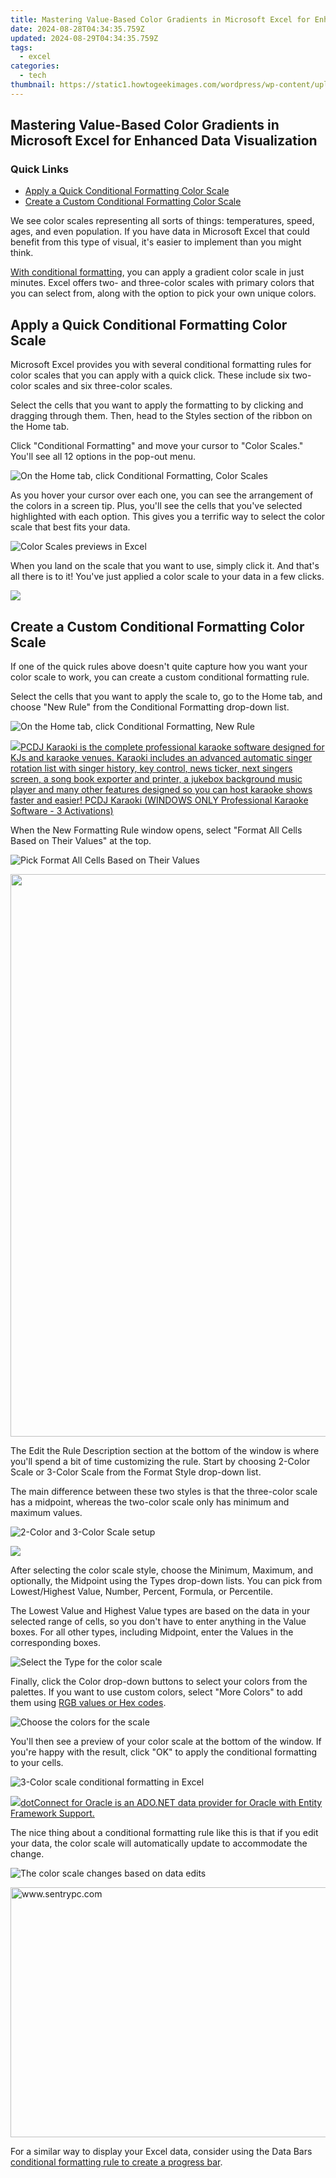 ```yaml
---
title: Mastering Value-Based Color Gradients in Microsoft Excel for Enhanced Data Visualization
date: 2024-08-28T04:34:35.759Z
updated: 2024-08-29T04:34:35.759Z
tags:
  - excel
categories:
  - tech
thumbnail: https://static1.howtogeekimages.com/wordpress/wp-content/uploads/2021/05/MS-excel-logo-675.png
---
```


## Mastering Value-Based Color Gradients in Microsoft Excel for Enhanced Data Visualization

### Quick Links

* [Apply a Quick Conditional Formatting Color Scale](https://vp-tips.techidaily.com/updated-instantaneous-change-from-srt-to-txt-with-our-proven-methods/)
* [Create a Custom Conditional Formatting Color Scale](https://video-capture.techidaily.com/updated-best-screen-recorders-for-schedule-recording-and-how-to/)

 We see color scales representing all sorts of things: temperatures, speed, ages, and even population. If you have data in Microsoft Excel that could benefit from this type of visual, it's easier to implement than you might think.

[With conditional formatting](https://facebook-video-share.techidaily.com/updated-in-depth-asmr-video-insights/), you can apply a gradient color scale in just minutes. Excel offers two- and three-color scales with primary colors that you can select from, along with the option to pick your own unique colors.

##  Apply a Quick Conditional Formatting Color Scale

 Microsoft Excel provides you with several conditional formatting rules for color scales that you can apply with a quick click. These include six two-color scales and six three-color scales.

 Select the cells that you want to apply the formatting to by clicking and dragging through them. Then, head to the Styles section of the ribbon on the Home tab.

 Click "Conditional Formatting" and move your cursor to "Color Scales." You'll see all 12 options in the pop-out menu.

![On the Home tab, click Conditional Formatting, Color Scales](https://static1.howtogeekimages.com/wordpress/wp-content/uploads/2021/06/HomeConditionalFormattingColorScales-Excel.png) 

 As you hover your cursor over each one, you can see the arrangement of the colors in a screen tip. Plus, you'll see the cells that you've selected highlighted with each option. This gives you a terrific way to select the color scale that best fits your data.

![Color Scales previews in Excel](https://static1.howtogeekimages.com/wordpress/wp-content/uploads/2021/06/ConditionalFormattingColorScalesPreviews-Excel.png) 

 When you land on the scale that you want to use, simply click it. And that's all there is to it! You've just applied a color scale to your data in a few clicks.

<!-- affiliate ads begin -->
<a href="https://store.massmailsoftware.com/order/checkout.php?PRODS=2069351&QTY=1&AFFILIATE=108875&CART=1"><img src="https://secure.avangate.com/images/merchant/dc87c13749315c7217cdc4ac692e704c/banera_for_partners-24_%282%29.jpg" border="0"></a>
<!-- affiliate ads end -->
##  Create a Custom Conditional Formatting Color Scale

 If one of the quick rules above doesn't quite capture how you want your color scale to work, you can create a custom conditional formatting rule.

 Select the cells that you want to apply the scale to, go to the Home tab, and choose "New Rule" from the Conditional Formatting drop-down list.

![On the Home tab, click Conditional Formatting, New Rule](https://static1.howtogeekimages.com/wordpress/wp-content/uploads/2021/06/HomeConditionalFormattingNewRuleScales-Excel.png) 

<!-- affiliate ads begin -->
<a href="https://shop.pcdj.com/order/checkout.php?PRODS=4698832&QTY=1&AFFILIATE=108875&CART=1"> <img src="https://secure.avangate.com/images/merchant/47f4b6321e9fd8e8f7326a6adc1a7c1e/products/karaoki-new-searchresultspane.jpg" border="0">PCDJ Karaoki is the complete professional karaoke software designed for KJs and karaoke venues. Karaoki includes an advanced automatic singer rotation list with singer history, key control, news ticker, next singers screen, a song book exporter and printer, a jukebox background music player and many other features designed so you can host karaoke shows faster and easier! 
 PCDJ Karaoki (WINDOWS ONLY Professional Karaoke Software - 3 Activations)</a>
<!-- affiliate ads end -->
 When the New Formatting Rule window opens, select "Format All Cells Based on Their Values" at the top.

![Pick Format All Cells Based on Their Values](https://static1.howtogeekimages.com/wordpress/wp-content/uploads/2021/06/NewRuleScalesFormatBasedOnValues-Excel.png) 

<!-- affiliate ads begin -->
<a href="https://tinyland.pxf.io/c/5597632/1793214/19135" target="_top" id="1793214"><img src="//a.impactradius-go.com/display-ad/19135-1793214" border="0" alt="" width="900" height="900"/></a><img height="0" width="0" src="https://imp.pxf.io/i/5597632/1793214/19135" style="position:absolute;visibility:hidden;" border="0" />
<!-- affiliate ads end -->
 The Edit the Rule Description section at the bottom of the window is where you'll spend a bit of time customizing the rule. Start by choosing 2-Color Scale or 3-Color Scale from the Format Style drop-down list.

 The main difference between these two styles is that the three-color scale has a midpoint, whereas the two-color scale only has minimum and maximum values.

![2-Color and 3-Color Scale setup](https://static1.howtogeekimages.com/wordpress/wp-content/uploads/2021/06/NewRule2-3-ColorScales-Excel.png) 

<!-- affiliate ads begin -->
<a href="https://secure.2checkout.com/order/checkout.php?PRODS=4620778&QTY=1&AFFILIATE=108875&CART=1"><img src="https://secure.avangate.com/images/merchant/07dd4d5a72f5740ef0f035f201951476/728__90banner.jpg" border="0"></a>
<!-- affiliate ads end -->
 After selecting the color scale style, choose the Minimum, Maximum, and optionally, the Midpoint using the Types drop-down lists. You can pick from Lowest/Highest Value, Number, Percent, Formula, or Percentile.

 The Lowest Value and Highest Value types are based on the data in your selected range of cells, so you don't have to enter anything in the Value boxes. For all other types, including Midpoint, enter the Values in the corresponding boxes.

![Select the Type for the color scale](https://static1.howtogeekimages.com/wordpress/wp-content/uploads/2021/06/3ColorScaleType-Excel.png) 

 Finally, click the Color drop-down buttons to select your colors from the palettes. If you want to use custom colors, select "More Colors" to add them using [RGB values or Hex codes](https://youtube-stream.techidaily.com/2024-approved-harnessing-youtubes-power-for-personal-image-amplification/).

![Choose the colors for the scale](https://static1.howtogeekimages.com/wordpress/wp-content/uploads/2021/06/3ColorScaleColor-Excel.png) 

 You'll then see a preview of your color scale at the bottom of the window. If you're happy with the result, click "OK" to apply the conditional formatting to your cells.

![3-Color scale conditional formatting in Excel](https://static1.howtogeekimages.com/wordpress/wp-content/uploads/2021/06/New3ColorScaleRuleWithData-Excel.png) 

<!-- affiliate ads begin -->
<a href="https://checkout.devart.com/order/checkout.php?PRODS=5023555&QTY=1&AFFILIATE=108875&CART=1"><img src="https://secure.avangate.com/images/merchant/45b430710ad04765a6afd58d9d9fafca/products/dotConnect_O.png" border="0">dotConnect for Oracle is an ADO.NET data provider for Oracle with Entity Framework Support.</a>
<!-- affiliate ads end -->
 The nice thing about a conditional formatting rule like this is that if you edit your data, the color scale will automatically update to accommodate the change.

![The color scale changes based on data edits](https://static1.howtogeekimages.com/wordpress/wp-content/uploads/2021/06/3ColorScaleEditData-Excel.png) 

<!-- affiliate ads begin -->
<a href="https://sentrypc.7eer.net/c/5597632/398453/3022" target="_top" id="398453"><img src="//a.impactradius-go.com/display-ad/3022-398453" border="0" alt="www.sentrypc.com" width="580" height="400"/></a><img height="0" width="0" src="https://sentrypc.7eer.net/i/5597632/398453/3022" style="position:absolute;visibility:hidden;" border="0" />
<!-- affiliate ads end -->
 For a similar way to display your Excel data, consider using the Data Bars [conditional formatting rule to create a progress bar](https://instagram-clips.techidaily.com/updated-the-ultimate-guide-to-saving-instagrams-trending-videos/).

<ins class="adsbygoogle"
     style="display:block"
     data-ad-format="autorelaxed"
     data-ad-client="ca-pub-7571918770474297"
     data-ad-slot="1223367746"></ins>



<ins class="adsbygoogle"
     style="display:block"
     data-ad-client="ca-pub-7571918770474297"
     data-ad-slot="8358498916"
     data-ad-format="auto"
     data-full-width-responsive="true"></ins>


